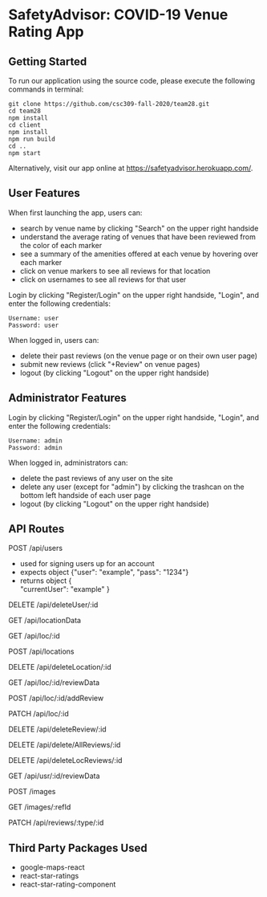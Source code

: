 # SafetyAdvisor: COVID-19 Venue Rating App

## Getting Started

To run our application using the source code, please execute the following commands in terminal:

    git clone https://github.com/csc309-fall-2020/team28.git
    cd team28
    npm install
    cd client
    npm install
    npm run build
    cd ..
    npm start

Alternatively, visit our app online at https://safetyadvisor.herokuapp.com/.

## User Features

When first launching the app, users can:

- search by venue name by clicking "Search" on the upper right handside
- understand the average rating of venues that have been reviewed from the color of each marker
- see a summary of the amenities offered at each venue by hovering over each marker
- click on venue markers to see all reviews for that location
- click on usernames to see all reviews for that user

Login by clicking "Register/Login" on the upper right handside, "Login", and enter the following credentials:

    Username: user
    Password: user

When logged in, users can:

- delete their past reviews (on the venue page or on their own user page)
- submit new reviews (click "+Review" on venue pages)
- logout (by clicking "Logout" on the upper right handside)

## Administrator Features

Login by clicking "Register/Login" on the upper right handside, "Login", and enter the following credentials:

    Username: admin
    Password: admin

When logged in, administrators can:

- delete the past reviews of any user on the site
- delete any user (except for "admin") by clicking the trashcan on the bottom left handside of each user page
- logout (by clicking "Logout" on the upper right handside)

## API Routes

POST /api/users
- used for signing users up for an account
- expects object {"user": "example", "pass": "1234"}
- returns object
{    
    "currentUser": "example"
}

DELETE /api/deleteUser/:id

GET /api/locationData

GET /api/loc/:id

POST /api/locations

DELETE /api/deleteLocation/:id

GET /api/loc/:id/reviewData

POST /api/loc/:id/addReview

PATCH /api/loc/:id

DELETE /api/deleteReview/:id

DELETE /api/delete/AllReviews/:id

DELETE /api/deleteLocReviews/:id

GET /api/usr/:id/reviewData

POST /images

GET /images/:refId

PATCH /api/reviews/:type/:id

## Third Party Packages Used

- google-maps-react
- react-star-ratings
- react-star-rating-component
